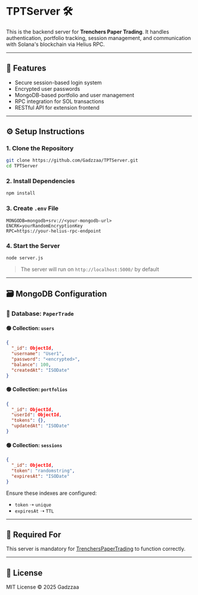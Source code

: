 
# TPTServer 🛠️

This is the backend server for **Trenchers Paper Trading**. It handles authentication, portfolio tracking, session management, and communication with Solana's blockchain via Helius RPC.

---

## 🚀 Features

- Secure session-based login system
- Encrypted user passwords
- MongoDB-based portfolio and user management
- RPC integration for SOL transactions
- RESTful API for extension frontend

---

## ⚙️ Setup Instructions

### 1. Clone the Repository
```bash
git clone https://github.com/Gadzzaa/TPTServer.git
cd TPTServer
```

### 2. Install Dependencies
```bash
npm install
```

### 3. Create `.env` File
```env
MONGODB=mongodb+srv://<your-mongodb-url>
ENCRK=yourRandomEncryptionKey
RPC=https://your-helius-rpc-endpoint
```

### 4. Start the Server
```bash
node server.js
```

> The server will run on `http://localhost:5000/` by default

---

## 🗃️ MongoDB Configuration

### 📁 Database: `PaperTrade`

#### 🟢 Collection: `users`
```json
{
  "_id": ObjectId,
  "username": "User1",
  "password": "<encrypted>",
  "balance": 100,
  "createdAt": "ISODate"
}
```

#### 🟢 Collection: `portfolios`
```json
{
  "_id": ObjectId,
  "userId": ObjectId,
  "tokens": {},
  "updatedAt": "ISODate"
}
```

#### 🟢 Collection: `sessions`
```json
{
  "_id": ObjectId,
  "token": "randomstring",
  "expiresAt": "ISODate"
}
```

Ensure these indexes are configured:
- `token` ➝ `unique`
- `expiresAt` ➝ `TTL`

---

## 🔗 Required For

This server is mandatory for [TrenchersPaperTrading](https://github.com/Gadzzaa/TrenchersPaperTrading) to function correctly.

---

## 📄 License

MIT License © 2025 Gadzzaa
